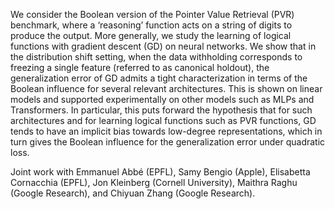 We consider the Boolean version of the Pointer Value Retrieval (PVR) benchmark,
where a ‘reasoning’ function acts on a string of digits to produce the output.
More generally, we study the learning of logical functions with gradient descent
(GD) on neural networks. We show that in the distribution shift setting, when
the data withholding corresponds to freezing a single feature (referred to as
canonical holdout), the generalization error of GD admits a tight
characterization in terms of the Boolean influence for several relevant
architectures. This is shown on linear models and supported experimentally on
other models such as MLPs and Transformers. In particular, this puts forward the
hypothesis that for such architectures and for learning logical functions such
as PVR functions, GD tends to have an implicit bias towards low-degree
representations, which in turn gives the Boolean influence for the
generalization error under quadratic loss.

Joint work with Emmanuel Abbé (EPFL), Samy Bengio (Apple), Elisabetta Cornacchia
(EPFL), Jon Kleinberg (Cornell University), Maithra Raghu (Google Research), and
Chiyuan Zhang (Google Research).
